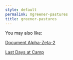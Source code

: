 ```yaml
---
style: default
permalink: Xgreener-pastures
title: greener-pastures
---
```

You may also like:

[Document Alpha-Zeta-2](http://scp-wiki.net/document-alpha-zeta-2)

[Last Days at Camp](http://scp-wiki.net/last-days-at-camp)
